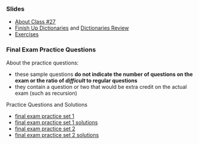 <a name="class27"></a>

### Slides

* [About Class #27](classes/27/meta.html)
* [Finish Up Dictionaries](classes/26/dictionaries.html) and [Dictionaries Review](classes/27/dictionaries.html)
* [Exercises](classes/27/exercises.html)

<!--

* Review Materials from Class 25: [Exceptions](classes/25/exceptions.html), [Review Tuples](classes/25/tuples.html), [Reviewing Iteration and Mutability](classes/25/list_iteration_mutability_review.html), and [List Comprehensions](classes/25/list_comprehensions.html)

-->

### Final Exam Practice Questions

About the practice questions:

* these sample questions __do not indicate the number of questions on the exam or the ratio of _difficult_ to regular questions__
* they contain a question or two that would be extra credit on the actual exam (such as recursion)

Practice Questions and Solutions

* [final exam practice set 1](resources/handouts/final/final_practice_questions_set_1.pdf)
* [final exam practice set 1 solutions](resources/handouts/final/final_practice_questions_set_1_solutions.pdf)
* [final exam practice set 2](resources/handouts/final/final_practice_questions_set_2.pdf)
* [final exam practice set 2 solutions](resources/handouts/final/final_practice_questions_set_2_solutions.pdf)
